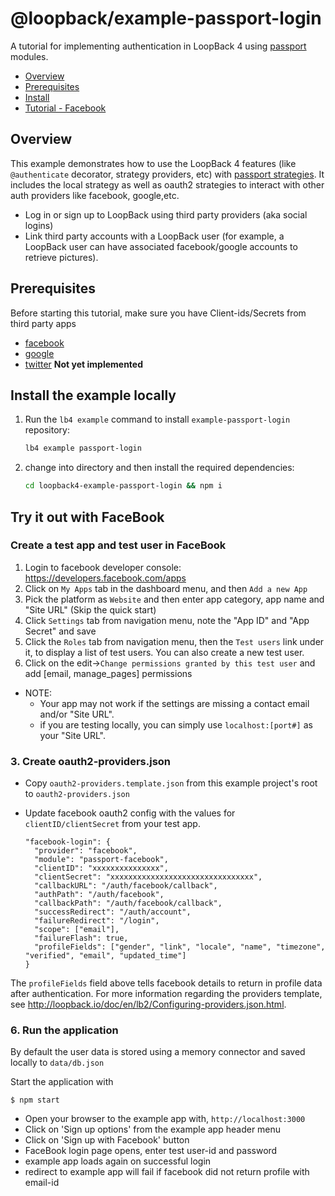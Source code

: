 # @loopback/example-passport-login

A tutorial for implementing authentication in LoopBack 4 using
[passport](https://github.com/jaredhanson/passport) modules.

- [Overview](#overview)
- [Prerequisites](#prerequisites)
- [Install](#install-the-example-locally)
- [Tutorial - Facebook](#Try-it-out-with-FaceBook)

## Overview

This example demonstrates how to use the LoopBack 4 features (like
`@authenticate` decorator, strategy providers, etc) with
[passport strategies](http://passportjs.org). It includes the local strategy as
well as oauth2 strategies to interact with other auth providers like facebook,
google,etc.

- Log in or sign up to LoopBack using third party providers (aka social logins)
- Link third party accounts with a LoopBack user (for example, a LoopBack user
  can have associated facebook/google accounts to retrieve pictures).

## Prerequisites

Before starting this tutorial, make sure you have Client-ids/Secrets from third
party apps

- [facebook](https://developers.facebook.com/apps)
- [google](https://console.developers.google.com/project)
- [twitter](https://apps.twitter.com/) **Not yet implemented**

## Install the example locally

1. Run the `lb4 example` command to install `example-passport-login` repository:

   ```sh
   lb4 example passport-login
   ```

2. change into directory and then install the required dependencies:

   ```sh
   cd loopback4-example-passport-login && npm i
   ```

## Try it out with FaceBook

### Create a test app and test user in FaceBook

1. Login to facebook developer console: https://developers.facebook.com/apps
2. Click on `My Apps` tab in the dashboard menu, and then `Add a new App`
3. Pick the platform as `Website` and then enter app category, app name and
   "Site URL" (Skip the quick start)
4. Click `Settings` tab from navigation menu, note the "App ID" and "App Secret"
   and save
5. Click the `Roles` tab from navigation menu, then the `Test users` link under
   it, to display a list of test users. You can also create a new test user.
6. Click on the edit->`Change permissions granted by this test user` and add
   [email, manage_pages] permissions

- NOTE:
  - Your app may not work if the settings are missing a contact email and/or
    "Site URL".
  - if you are testing locally, you can simply use `localhost:[port#]` as your
    "Site URL".

### 3. Create oauth2-providers.json

- Copy `oauth2-providers.template.json` from this example project's root to
  `oauth2-providers.json`
- Update facebook oauth2 config with the values for `clientID/clientSecret` from
  your test app.

  ```
  "facebook-login": {
    "provider": "facebook",
    "module": "passport-facebook",
    "clientID": "xxxxxxxxxxxxxxx",
    "clientSecret": "xxxxxxxxxxxxxxxxxxxxxxxxxxxxxxxx",
    "callbackURL": "/auth/facebook/callback",
    "authPath": "/auth/facebook",
    "callbackPath": "/auth/facebook/callback",
    "successRedirect": "/auth/account",
    "failureRedirect": "/login",
    "scope": ["email"],
    "failureFlash": true,
    "profileFields": ["gender", "link", "locale", "name", "timezone", "verified", "email", "updated_time"]
  }
  ```

The `profileFields` field above tells facebook details to return in profile data
after authentication. For more information regarding the providers template, see
http://loopback.io/doc/en/lb2/Configuring-providers.json.html.

### 6. Run the application

By default the user data is stored using a memory connector and saved locally to
`data/db.json`

Start the application with

```
$ npm start
```

- Open your browser to the example app with, `http://localhost:3000`
- Click on 'Sign up options' from the example app header menu
- Click on 'Sign up with Facebook' button
- FaceBook login page opens, enter test user-id and password
- example app loads again on successful login
- redirect to example app will fail if facebook did not return profile with
  email-id
